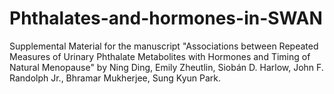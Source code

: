 # Phthalates-and-hormones-in-SWAN
Supplemental Material for the manuscript "Associations between Repeated Measures of Urinary Phthalate Metabolites with Hormones and Timing of Natural Menopause" by Ning Ding, Emily Zheutlin, Siobán D. Harlow, John F. Randolph Jr., Bhramar Mukherjee, Sung Kyun Park.
